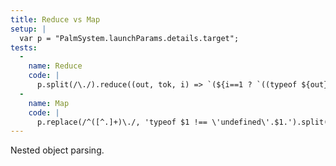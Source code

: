 ```yaml
---
title: Reduce vs Map
setup: |
  var p = "PalmSystem.launchParams.details.target";
tests:
  -
    name: Reduce
    code: |
      p.split(/\./).reduce((out, tok, i) => `(${i==1 ? `((typeof ${out} !== 'undefined' && ${out})` : out} || {}).${tok}`)
  -
    name: Map
    code: |
      p.replace(/^([^.]+)\./, 'typeof $1 !== \'undefined\'.$1.').split(/\./).map((x, i, a) => i<2 ? x : a.slice(1, i+1).join('.')).join(' && ')
---
```

Nested object parsing.
